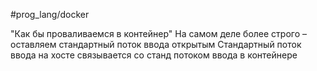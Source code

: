 #prog_lang/docker

"Как бы проваливаемся в контейнер"
На самом деле более строго – оставляем стандартный поток ввода открытым
Стандартный поток ввода на хосте связывается со станд потоком ввода в контейнере

